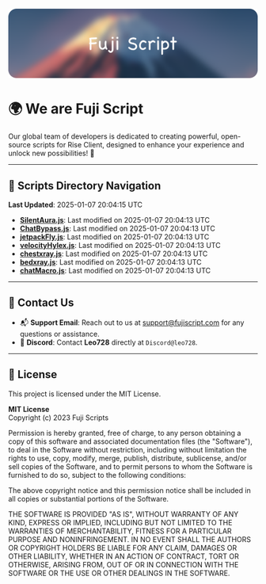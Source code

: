 ![Banner](.github/b.webp)

# 🌍 **We are Fuji Script**

Our global team of developers is dedicated to creating powerful, open-source scripts for Rise Client, designed to enhance your experience and unlock new possibilities! 🌟

---
<!-- SCRIPTS_NAVIGATION_START -->
## 📂 **Scripts Directory Navigation**

**Last Updated**: 2025-01-07 20:04:15 UTC

- **[SilentAura.js](scripts/SilentAura.js)**: Last modified on 2025-01-07 20:04:13 UTC
- **[ChatBypass.js](scripts/ChatBypass.js)**: Last modified on 2025-01-07 20:04:13 UTC
- **[jetpackFly.js](scripts/jetpackFly.js)**: Last modified on 2025-01-07 20:04:13 UTC
- **[velocityHylex.js](scripts/velocityHylex.js)**: Last modified on 2025-01-07 20:04:13 UTC
- **[chestxray.js](scripts/chestxray.js)**: Last modified on 2025-01-07 20:04:13 UTC
- **[bedxray.js](scripts/bedxray.js)**: Last modified on 2025-01-07 20:04:13 UTC
- **[chatMacro.js](scripts/chatMacro.js)**: Last modified on 2025-01-07 20:04:13 UTC

<!-- SCRIPTS_NAVIGATION_END -->

---

## 💬 **Contact Us**  
- 📬 **Support Email**: Reach out to us at [support@fujiscript.com](mailto:support@fujiscript.com) for any questions or assistance.  
- 💬 **Discord**: Contact **Leo728** directly at `Discord@leo728`.

---

## 📜 **License**

This project is licensed under the MIT License.  

**MIT License**  
Copyright (c) 2023 Fuji Scripts  

Permission is hereby granted, free of charge, to any person obtaining a copy of this software and associated documentation files (the "Software"), to deal in the Software without restriction, including without limitation the rights to use, copy, modify, merge, publish, distribute, sublicense, and/or sell copies of the Software, and to permit persons to whom the Software is furnished to do so, subject to the following conditions:  

The above copyright notice and this permission notice shall be included in all copies or substantial portions of the Software.  

THE SOFTWARE IS PROVIDED "AS IS", WITHOUT WARRANTY OF ANY KIND, EXPRESS OR IMPLIED, INCLUDING BUT NOT LIMITED TO THE WARRANTIES OF MERCHANTABILITY, FITNESS FOR A PARTICULAR PURPOSE AND NONINFRINGEMENT. IN NO EVENT SHALL THE AUTHORS OR COPYRIGHT HOLDERS BE LIABLE FOR ANY CLAIM, DAMAGES OR OTHER LIABILITY, WHETHER IN AN ACTION OF CONTRACT, TORT OR OTHERWISE, ARISING FROM, OUT OF OR IN CONNECTION WITH THE SOFTWARE OR THE USE OR OTHER DEALINGS IN THE SOFTWARE.  
